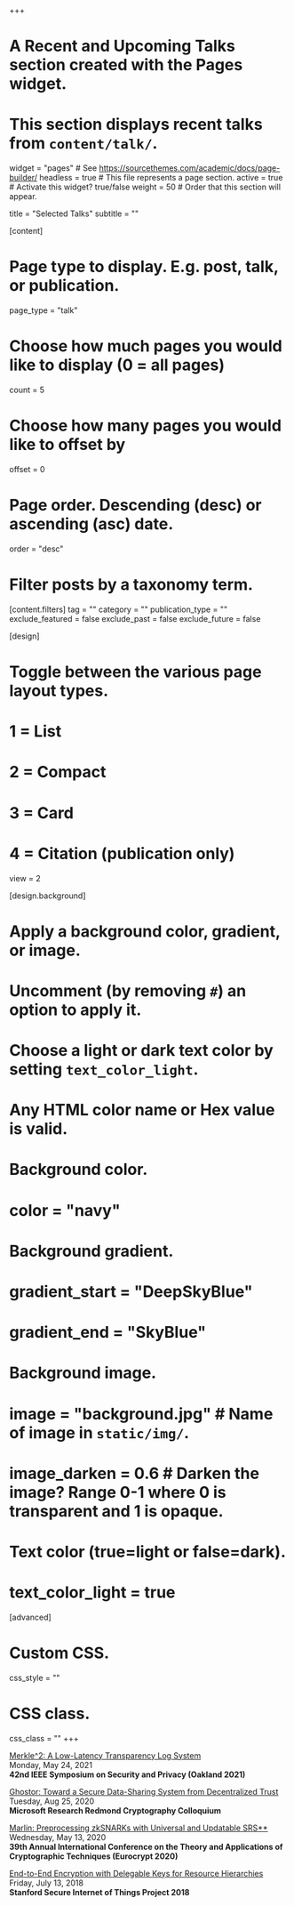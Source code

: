 +++
# A Recent and Upcoming Talks section created with the Pages widget.
# This section displays recent talks from `content/talk/`.

widget = "pages"  # See https://sourcethemes.com/academic/docs/page-builder/
headless = true  # This file represents a page section.
active = true  # Activate this widget? true/false
weight = 50  # Order that this section will appear.

title = "Selected Talks"
subtitle = ""

[content]
  # Page type to display. E.g. post, talk, or publication.
  page_type = "talk"

  # Choose how much pages you would like to display (0 = all pages)
  count = 5

  # Choose how many pages you would like to offset by
  offset = 0

  # Page order. Descending (desc) or ascending (asc) date.
  order = "desc"

  # Filter posts by a taxonomy term.
  [content.filters]
    tag = ""
    category = ""
    publication_type = ""
    exclude_featured = false
    exclude_past = false
    exclude_future = false

[design]
  # Toggle between the various page layout types.
  #   1 = List
  #   2 = Compact
  #   3 = Card
  #   4 = Citation (publication only)
  view = 2

[design.background]
  # Apply a background color, gradient, or image.
  #   Uncomment (by removing `#`) an option to apply it.
  #   Choose a light or dark text color by setting `text_color_light`.
  #   Any HTML color name or Hex value is valid.

  # Background color.
  # color = "navy"

  # Background gradient.
  # gradient_start = "DeepSkyBlue"
  # gradient_end = "SkyBlue"

  # Background image.
  # image = "background.jpg"  # Name of image in `static/img/`.
  # image_darken = 0.6  # Darken the image? Range 0-1 where 0 is transparent and 1 is opaque.

  # Text color (true=light or false=dark).
  # text_color_light = true  

[advanced]
 # Custom CSS.
 css_style = ""

 # CSS class.
 css_class = ""
+++

[Merkle^2: A Low-Latency Transparency Log System](https://www.youtube.com/watch?v=SdP4VRk-GD4)         
Monday, May 24, 2021    
**42nd IEEE Symposium on Security and Privacy (Oakland 2021)**           

[Ghostor: Toward a Secure Data-Sharing System from Decentralized Trust](https://www.microsoft.com/en-us/research/event/microsoft-research-redmond-cryptography-colloquium/#!past-speakers)       
Tuesday, Aug 25, 2020   
**Microsoft Research Redmond Cryptography Colloquium**      

[Marlin: Preprocessing zkSNARKs with Universal and Updatable SRS**](https://www.youtube.com/watch?v=3mZWa6tJaMI)      
Wednesday, May 13, 2020         
**39th Annual International Conference on the Theory and Applications of Cryptographic Techniques (Eurocrypt 2020)**        

[End-to-End Encryption with Delegable Keys for Resource Hierarchies](http://iot.stanford.edu/nsf-final/index.html)      
Friday, July 13, 2018  
**Stanford Secure Internet of Things Project 2018**     
